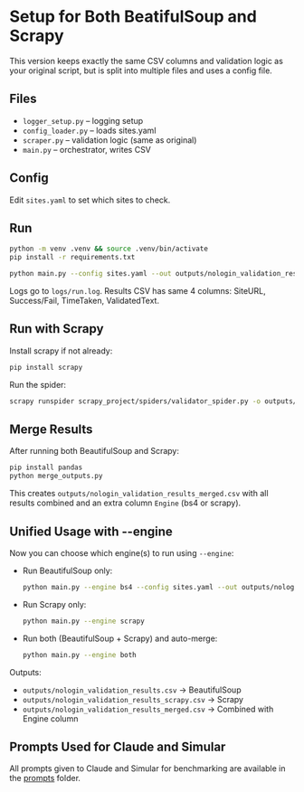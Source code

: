 # Setup for Both BeatifulSoup and Scrapy

This version keeps exactly the same CSV columns and validation logic as your original script, but is split into multiple files and uses a config file.

## Files
- `logger_setup.py` – logging setup
- `config_loader.py` – loads sites.yaml
- `scraper.py` – validation logic (same as original)
- `main.py` – orchestrator, writes CSV

## Config
Edit `sites.yaml` to set which sites to check.

## Run
```bash
python -m venv .venv && source .venv/bin/activate
pip install -r requirements.txt

python main.py --config sites.yaml --out outputs/nologin_validation_results.csv
```

Logs go to `logs/run.log`. Results CSV has same 4 columns: SiteURL, Success/Fail, TimeTaken, ValidatedText.


## Run with Scrapy
Install scrapy if not already:

```bash
pip install scrapy
```

Run the spider:

```bash
scrapy runspider scrapy_project/spiders/validator_spider.py -o outputs/nologin_validation_results_scrapy.csv
```

## Merge Results
After running both BeautifulSoup and Scrapy:

```bash
pip install pandas
python merge_outputs.py
```

This creates `outputs/nologin_validation_results_merged.csv` with all results combined and an extra column `Engine` (bs4 or scrapy).


## Unified Usage with --engine

Now you can choose which engine(s) to run using `--engine`:

- Run BeautifulSoup only:
  ```bash
  python main.py --engine bs4 --config sites.yaml --out outputs/nologin_validation_results.csv
  ```

- Run Scrapy only:
  ```bash
  python main.py --engine scrapy
  ```

- Run both (BeautifulSoup + Scrapy) and auto-merge:
  ```bash
  python main.py --engine both
  ```

Outputs:
- `outputs/nologin_validation_results.csv` → BeautifulSoup
- `outputs/nologin_validation_results_scrapy.csv` → Scrapy
- `outputs/nologin_validation_results_merged.csv` → Combined with Engine column

## Prompts Used for Claude and Simular
All prompts given to Claude and Simular for benchmarking are available in the [prompts](./prompts/) folder.

  
